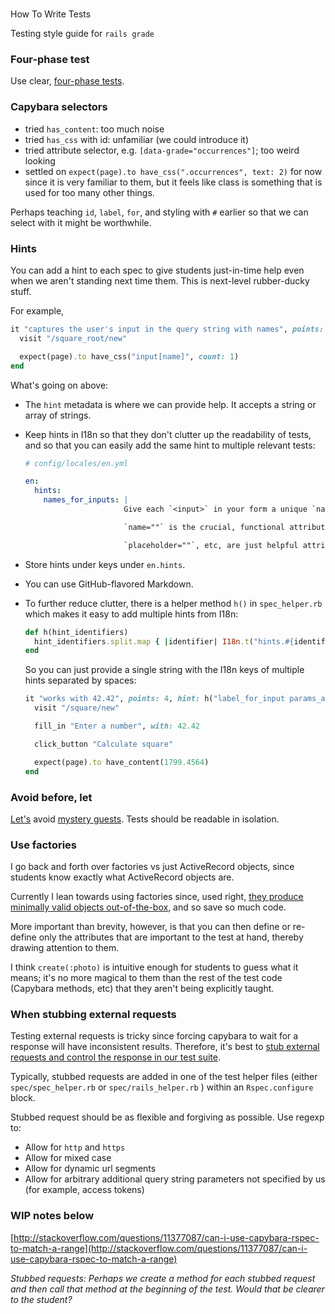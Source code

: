 #
How To Write Tests

Testing style guide for `rails grade`

### Four-phase test

Use clear, [four-phase tests](https://robots.thoughtbot.com/four-phase-test).

### Capybara selectors

* tried `has_content`: too much noise
* tried `has_css` with id: unfamiliar \(we could introduce it\)
* tried attribute selector, e.g. `[data-grade="occurrences"]`; too weird looking
* settled on `expect(page).to have_css(".occurrences", text: 2)` for now since it is very familiar to them, but it feels like class is something that is used for too many other things.

Perhaps teaching `id`, `label`, `for`, and styling with `#` earlier so that we can select with it might be worthwhile.

### Hints

You can add a hint to each spec to give students just-in-time help even when we aren't standing next time them. This is next-level rubber-ducky stuff.

For example,

```ruby
it "captures the user's input in the query string with names", points: 4, hint: h("names_for_inputs") do
  visit "/square_root/new"

  expect(page).to have_css("input[name]", count: 1)
end
```

What's going on above:

- The `hint` metadata is where we can provide help. It accepts a string or array of strings.
- Keep hints in I18n so that they don't clutter up the readability of tests, and so that you can easily add the same hint to multiple relevant tests:

    ```yml
    # config/locales/en.yml
    
    en:
      hints:
        names_for_inputs: |
                          Give each `<input>` in your form a unique `name=""` attribute.

                          `name=""` is the crucial, functional attribute of an `<input>` that determines what the user's input gets labeled as in the query string, and therefore what key it gets stored under in the `params` hash, and therefore how you will access it in your next RCAV.

                          `placeholder=""`, etc, are just helpful attributes to use to be user-friendly. `name=""` is the functional one.
    ```
    
- Store hints under keys under `en.hints`.
- You can use GitHub-flavored Markdown.
- To further reduce clutter, there is a helper method `h()` in `spec_helper.rb` which makes it easy to add multiple hints from I18n:

    ```ruby
    def h(hint_identifiers)
      hint_identifiers.split.map { |identifier| I18n.t("hints.#{identifier}") }
    end
    ```
    
    So you can just provide a single string with the I18n keys of multiple hints separated by spaces:
    
    ```ruby
    it "works with 42.42", points: 4, hint: h("label_for_input params_are_strings") do
      visit "/square/new"

      fill_in "Enter a number", with: 42.42

      click_button "Calculate square"

      expect(page).to have_content(1799.4564)
    end
    ```
    
### Avoid before, let

[Let's](https://robots.thoughtbot.com/lets-not#will-our-mystery-guest-please-leave) avoid [mystery guests](https://robots.thoughtbot.com/mystery-guest). Tests should be readable in isolation.

### Use factories

I go back and forth over factories vs just ActiveRecord objects, since students know exactly what ActiveRecord objects are.

Currently I lean towards using factories since, used right, [they produce minimally valid objects out-of-the-box](https://robots.thoughtbot.com/factories-should-be-the-bare-minimum), and so save so much code.

More important than brevity, however, is that you can then define or re-define only the attributes that are important to the test at hand, thereby drawing attention to them.

I think `create(:photo)` is intuitive enough for students to guess what it means; it's no more magical to them than the rest of the test code \(Capybara methods, etc\) that they aren't being explicitly taught.

### When stubbing external requests

Testing external requests is tricky since forcing capybara to wait for a response will have inconsistent results. Therefore, it's best to [stub external requests and control the response in our test suite](https://robots.thoughtbot.com/how-to-stub-external-services-in-tests#create-a-fake-hello-sinatra).

Typically, stubbed requests are added in one of the test helper files \(either `spec/spec_helper.rb` or `spec/rails_helper.rb` \) within an `Rspec.configure` block.

Stubbed request should be as flexible and forgiving as possible. Use regexp to:

* Allow for `http` and `https`
* Allow for mixed case
* Allow for dynamic url segments
* Allow for arbitrary additional query string parameters not specified by us \(for example, access tokens\)

### WIP notes below

[http://stackoverflow.com/questions/11377087/can-i-use-capybara-rspec-to-match-a-range](http://stackoverflow.com/questions/11377087/can-i-use-capybara-rspec-to-match-a-range)

_Stubbed requests: Perhaps we create a method for each stubbed request and then call that method at the beginning of the test. Would that be clearer to the student?_
